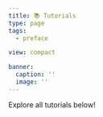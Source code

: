 ```yaml
---
title: 📚 Tutorials
type: page
tags:
  - preface

view: compact

banner:
  caption: ''
  image: ''
---
```


Explore all tutorials below!
